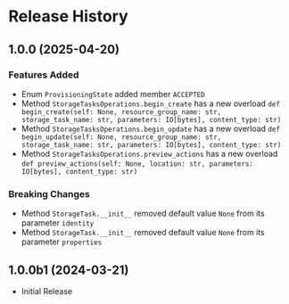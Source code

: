 # Release History

## 1.0.0 (2025-04-20)

### Features Added

  - Enum `ProvisioningState` added member `ACCEPTED`
  - Method `StorageTasksOperations.begin_create` has a new overload `def begin_create(self: None, resource_group_name: str, storage_task_name: str, parameters: IO[bytes], content_type: str)`
  - Method `StorageTasksOperations.begin_update` has a new overload `def begin_update(self: None, resource_group_name: str, storage_task_name: str, parameters: IO[bytes], content_type: str)`
  - Method `StorageTasksOperations.preview_actions` has a new overload `def preview_actions(self: None, location: str, parameters: IO[bytes], content_type: str)`

### Breaking Changes

  - Method `StorageTask.__init__` removed default value `None` from its parameter `identity`
  - Method `StorageTask.__init__` removed default value `None` from its parameter `properties`

## 1.0.0b1 (2024-03-21)

* Initial Release
